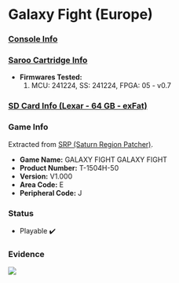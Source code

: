 # Galaxy Fight (Europe)

### [Console Info](../../../../../Info/Consoles/VA13/README.md)

### [Saroo Cartridge Info](../../../../../Info/Cartridges/GuangzhouSanStarOnlineShop/1.6/README.md)

- <b>Firmwares Tested:</b>
  1. MCU: 241224, SS: 241224, FPGA: 05 - v0.7

### [SD Card Info (Lexar - 64 GB - exFat)](../../../../../Info/SdCards/Lexar/64GB/exfat/README.md)

### Game Info

Extracted from [SRP (Saturn Region Patcher)](https://segaxtreme.net/resources/saturn-region-patcher.81/download).

- <b>Game Name:</b> GALAXY FIGHT GALAXY FIGHT
- <b>Product Number:</b> T-1504H-50
- <b>Version:</b> V1.000
- <b>Area Code:</b> E
- <b>Peripheral Code:</b> J

### Status

- Playable :heavy_check_mark:

### Evidence

[![](https://img.youtube.com/vi/5kWc37xHfVw/0.jpg)](https://www.youtube.com/watch?v=5kWc37xHfVw)
